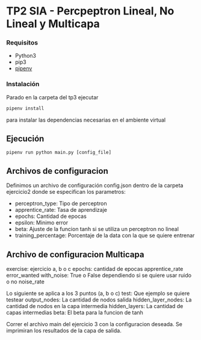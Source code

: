 # TP2 SIA - Percpeptron Lineal, No Lineal y Multicapa

### Requisitos

- Python3
- pip3
- [pipenv](https://pypi.org/project/pipenv/)

### Instalación

Parado en la carpeta del tp3 ejecutar

```sh
pipenv install
```

para instalar las dependencias necesarias en el ambiente virtual

## Ejecución

```
pipenv run python main.py [config_file]
```

## Archivos de configuracion
Definimos un archivo de configuración config.json dentro de la carpeta ejercicio2 donde se especifican los parametros:
- perceptron_type: Tipo de perceptron
- apprentice_rate: Tasa de aprendizaje 
- epochs: Cantidad de epocas
- epsilon: Minimo error
- beta: Ajuste de la funcion tanh si se utiliza un perceptron no lineal
- training_percentage: Porcentaje de la data con la que se quiere entrenar 

## Archivo de configuracion Multicapa
exercise: ejercicio a, b o c
epochs: cantidad de epocas
apprentice_rate
error_wanted
with_noise: True o False dependiendo si se quiere usar ruido o no
noise_rate

Lo siguiente se aplica a los 3 puntos (a, b o c)
test: Que ejemplo se quiere testear
output_nodes: La cantidad de nodos salida
hidden_layer_nodes: La cantidad de nodos en la capa intermedia
hidden_layers: La cantidad de capas intermedias
beta: El beta para la funcion de tanh

Correr el archivo main del ejercicio 3 con la configuracion deseada. Se imprimiran los resultados de la capa de salida.
